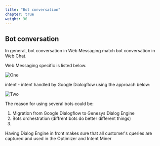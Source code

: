 ```yaml
---
title: "Bot conversation"
chapter: true
weight: 30
---
```


## Bot conversation

In general, bot conversation in Web Messaging match bot conversation in Web Chat. 

Web Messaging specific is listed below. 

![One](/images/Botr.PNG)

intent  - intent handled by Google Dialogflow using the approach below:

![Two](/images/gsol-dgt-de-2-gdf.png)

The reason for using several bots could be:

1. Migration from Google Dialogflow to Genesys Dialog Engine 
2. Bots orchestration (diffrent bots do better different things)
3. 
Having Dialog Engine in front makes sure that all customer's queries are captured and used in the Optimizer and Intent Miner
